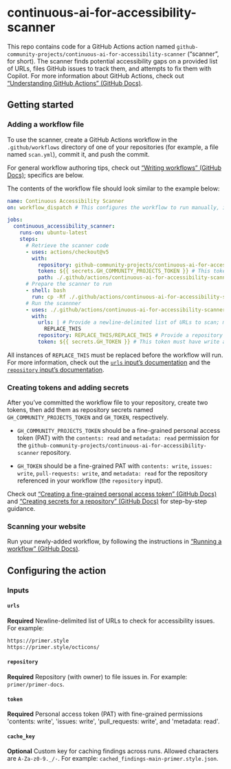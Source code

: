 # continuous-ai-for-accessibility-scanner

This repo contains code for a GitHub Actions action named `github-community-projects/continuous-ai-for-accessibility-scanner` (“scanner”, for short). The scanner finds potential accessibility gaps on a provided list of URLs, files GitHub issues to track them, and attempts to fix them with Copilot. For more information about GitHub Actions, check out [“Understanding GitHub Actions” (GitHub Docs)](https://docs.github.com/en/actions/get-started/understand-github-actions).

## Getting started

### Adding a workflow file

To use the scanner, create a GitHub Actions workflow in the `.github/workflows` directory of one of your repositories (for example, a file named `scan.yml`), commit it, and push the commit.

For general workflow authoring tips, check out [“Writing workflows” (GitHub Docs)](https://docs.github.com/en/actions/how-tos/write-workflows); specifics are below.

The contents of the workflow file should look similar to the example below:

```YAML
name: Continuous Accessibility Scanner
on: workflow_dispatch # This configures the workflow to run manually, instead of (e.g.) automatically in every PR. Check out https://docs.github.com/en/actions/reference/workflows-and-actions/workflow-syntax#on for more options.

jobs:
  continuous_accessibility_scanner:
    runs-on: ubuntu-latest
    steps:
      # Retrieve the scanner code
      - uses: actions/checkout@v5
        with:
          repository: github-community-projects/continuous-ai-for-accessibility-scanner
          token: ${{ secrets.GH_COMMUNITY_PROJECTS_TOKEN }} # This token must have read access to github-community-projects/continuous-ai-for-accessibility-scanner; more information below.
          path: ./.github/actions/continuous-ai-for-accessibility-scanner
      # Prepare the scanner to run
      - shell: bash
        run: cp -Rf ./.github/actions/continuous-ai-for-accessibility-scanner/.github/actions/* ./.github/actions
      # Run the scannner
      - uses: ./.github/actions/continuous-ai-for-accessibility-scanner
        with:
          urls: | # Provide a newline-delimited list of URLs to scan; more information below.
            REPLACE_THIS
          repository: REPLACE_THIS/REPLACE_THIS # Provide a repository name-with-owner (in the format "primer/primer-docs"). This is where issues will be filed and where Copilot will open PRs; more information below.
          token: ${{ secrets.GH_TOKEN }} # This token must have write access to the repo above (contents, issues, and PRs); more information below.
```

All instances of `REPLACE_THIS` must be replaced before the workflow will run. For more information, check out the [`urls` input’s documentation](#urls) and the [`repository` input’s documentation](#repository).

### Creating tokens and adding secrets

After you’ve committed the workflow file to your repository, create two tokens, then add them as repository secrets named `GH_COMMUNITY_PROJECTS_TOKEN` and `GH_TOKEN`, respectively.

- `GH_COMMUNITY_PROJECTS_TOKEN` should be a fine-grained personal access token (PAT) with the `contents: read` and `metadata: read` permission for the `github-community-projects/continuous-ai-for-accessibility-scanner` repository.

- `GH_TOKEN` should be a fine-grained PAT with `contents: write`, `issues: write`, `pull-requests: write`, and `metadata: read` for the repository referenced in your workflow (the `repository` input).

Check out [“Creating a fine-grained personal access token” (GitHub Docs)](https://docs.github.com/en/authentication/keeping-your-account-and-data-secure/managing-your-personal-access-tokens#creating-a-fine-grained-personal-access-token) and [“Creating secrets for a repository” (GitHub Docs)](https://docs.github.com/en/actions/how-tos/write-workflows/choose-what-workflows-do/use-secrets#creating-secrets-for-a-repository) for step-by-step guidance.

### Scanning your website

Run your newly-added workflow, by following the instructions in [“Running a workflow” (GitHub Docs)](https://docs.github.com/en/actions/how-tos/manage-workflow-runs/manually-run-a-workflow#running-a-workflow).

## Configuring the action

### Inputs

#### `urls`

**Required** Newline-delimited list of URLs to check for accessibility issues. For example:

```txt
https://primer.style
https://primer.style/octicons/
```

#### `repository`

**Required** Repository (with owner) to file issues in. For example: `primer/primer-docs`.

#### `token`

**Required** Personal access token (PAT) with fine-grained permissions 'contents: write', 'issues: write', 'pull_requests: write', and 'metadata: read'.

#### `cache_key`

**Optional** Custom key for caching findings across runs. Allowed characters are `A-Za-z0-9._/-`. For example: `cached_findings-main-primer.style.json`.
